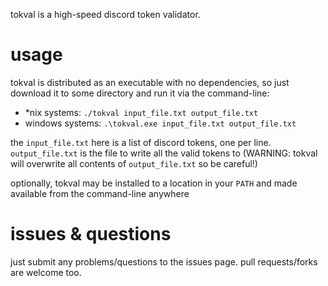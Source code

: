 tokval is a high-speed discord token validator.


# usage
tokval is distributed as an executable with no dependencies, so just download it to some directory and run it via the command-line: 
- \*nix systems: `./tokval input_file.txt output_file.txt`
- windows systems: `.\tokval.exe input_file.txt output_file.txt`

the `input_file.txt` here is a list of discord tokens, one per line. `output_file.txt` is the file to write all the valid tokens to (WARNING: tokval will overwrite all contents of `output_file.txt` so be careful!)

optionally, tokval may be installed to a location in your `PATH` and made available from the command-line anywhere

# issues & questions
just submit any problems/questions to the issues page. pull requests/forks are welcome too.
